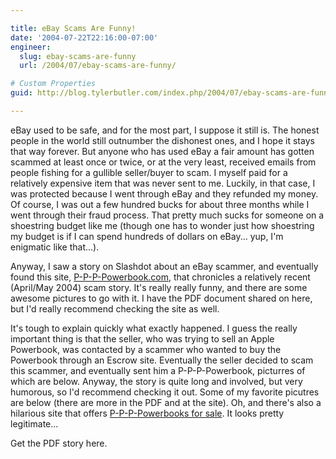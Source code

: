 ```yaml
---

title: eBay Scams Are Funny!
date: '2004-07-22T22:16:00-07:00'
engineer:
  slug: ebay-scams-are-funny
  url: /2004/07/ebay-scams-are-funny/

# Custom Properties
guid: http://blog.tylerbutler.com/index.php/2004/07/ebay-scams-are-funny/

---
```


eBay used to be safe, and for the most part, I suppose it still is. The honest
people in the world still outnumber the dishonest ones, and I hope it stays
that way forever. But anyone who has used eBay a fair amount has gotten
scammed at least once or twice, or at the very least, received emails from
people fishing for a gullible seller/buyer to scam. I myself paid for a
relatively expensive item that was never sent to me. Luckily, in that case, I
was protected because I went through eBay and they refunded my money. Of
course, I was out a few hundred bucks for about three months while I went
through their fraud process. That pretty much sucks for someone on a
shoestring budget like me (though one has to wonder just how shoestring my
budget is if I can spend hundreds of dollars on eBay... yup, I'm enigmatic
like that...).

  
Anyway, I saw a story on Slashdot about an eBay scammer, and eventually found
this site, [P-P-P-Powerbook.com][1], that chronicles a relatively recent
(April/May 2004) scam story. It's really really funny, and there are some
awesome pictures to go with it. I have the PDF document shared on here, but
I'd really recommend checking the site as well.

  
It's tough to explain quickly what exactly happened. I guess the really
important thing is that the seller, who was trying to sell an Apple Powerbook,
was contacted by a scammer who wanted to buy the Powerbook through an Escrow
site. Eventually the seller decided to scam this scammer, and eventually sent
him a P-P-P-Powerbook, picturres of which are below. Anyway, the story is
quite long and involved, but very humorous, so I'd recommend checking it out.
Some of my favorite picutres are below (there are more in the PDF and at the
site). Oh, and there's also a hilarious site that offers [P-P-P-Powerbooks for
sale][2]. It looks pretty legitimate...

  
Get the PDF story here.

<!--  
![][4]

**Just how much would _you_ pay for a P-P-P-Powerbook?**
  
![][5]

**The Apple engineers determined that this keyboard layout was more effective than the standard QWERTY."**  
  
![][6]

**Apple's latest effort to cut costs.**
  
![][7]

**A quick and easy way way to convert your old roll-mouse to the spiffy new optical technology. Contact me for details.**
-->

   [1]: http://www.p-p-p-powerbook.com/
   [2]: http://bu.dotsomething.net/powerbook/ppppstore.html
